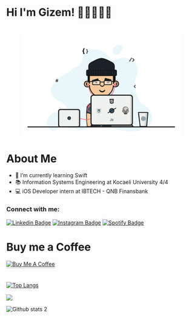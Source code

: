 # Hi I'm Gizem! 👋🏼👩🏻‍💻
<div
  align="center"
  style="margin: 3em;"
>
<img src="https://github.com/dionyysus/dionyysus/blob/main/developer.gif" width="auto">
</div>

# About Me
- 🌱 I’m currently learning Swift
- 📚 Information Systems Engineering at Kocaeli University 4/4
- 💻 iOS Developer intern at IBTECH - QNB Finansbank

<!--
**dionyysus/dionyysus** is a ✨ _special_ ✨ repository because its `README.md` (this file) appears on your GitHub profile.

Here are some ideas to get you started:

- 🔭 I’m currently working on ...
- 🌱 I’m currently learning ...
- 👯 I’m looking to collaborate on ...
- 🤔 I’m looking for help with ...
- 💬 Ask me about ...
- 📫 How to reach me: ...
- 😄 Pronouns: ...
- ⚡ Fun fact: ...
-->
### Connect with me:

[![Linkedin Badge](https://img.shields.io/badge/LinkedIn-0077B5?style=for-the-badge&logo=linkedin&logoColor=white)](https://www.linkedin.com/in/gizem-coşkun-526376197/)
[![Instagram Badge](https://img.shields.io/badge/Instagram-E4405F?style=for-the-badge&logo=instagram&logoColor=white)](https://www.instagram.com/thedvlprl/?hl=en)
[![Spotify Badge](https://img.shields.io/badge/Spotify-1ED760?&style=for-the-badge&logo=spotify&logoColor=white)](https://open.spotify.com/user/t0s28lmbl61mgfd4iey6j4rq9?si=5a81e84558e24c12)

# Buy me a Coffee
<a href="https://www.buymeacoffee.com/thedvlprl?new=1" target="_blank"><img src="https://www.buymeacoffee.com/assets/img/custom_images/orange_img.png" alt="Buy Me A Coffee" style="height: 41px !important;width: 174px !important;box-shadow: 0px 3px 2px 0px rgba(190, 190, 190, 0.5) !important;-webkit-box-shadow: 0px 3px 2px 0px rgba(190, 190, 190, 0.5) !important;" ></a>
#
[![Top Langs](https://github-readme-stats.vercel.app/api/top-langs/?username=dionyysus&theme=dark)](https://github.com/dionyysus/github-readme-stats)
<p> 
<img align = "center" src="https://github-readme-streak-stats.herokuapp.com?user=dionyysus&theme=blueberry_duo">
</p>

![Github stats 2](https://github-readme-stats.vercel.app/api?username=dionyysus&show_icons=true&theme=radical)


